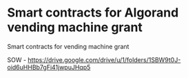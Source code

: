 # Smart contracts for Algorand vending machine grant
Smart contracts for vending machine grant

SOW - https://drive.google.com/drive/u/1/folders/1SBW9t0J-oid6uHHBb7gFi41jwpuJHqp5